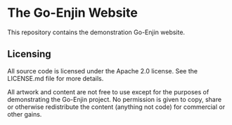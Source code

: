 # The Go-Enjin Website

This repository contains the demonstration Go-Enjin website.

## Licensing

All source code is licensed under the Apache 2.0 license. See
the LICENSE.md file for more details.

All artwork and content are not free to use except for the
purposes of demonstrating the Go-Enjin project. No permission
is given to copy, share or otherwise redistribute the content
(anything not code) for commercial or other gains.
